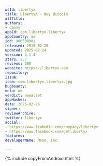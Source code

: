 ```yaml
---
wsId: libertyx
title: LibertyX - Buy Bitcoin
altTitle: 
authors:
- danny
appId: com.libertyx.libertyx
appCountry: us
idd: 966538981
released: 2015-02-20
updated: 2025-02-24
version: 4.1.4
stars: 3.7
reviews: 200
website: https://libertyx.com
repository: 
issue: 
icon: com.libertyx.libertyx.jpg
bugbounty: 
meta: ok
verdict: nowallet
appHashes: 
date: 2025-02-26
signer: 
reviewArchive: 
twitter: libertyx
social:
- https://www.linkedin.com/company/libertyx
- https://www.facebook.com/getlibertyx
features: 
developerName: Moon, Inc.

---
```


 {% include copyFromAndroid.html %}
